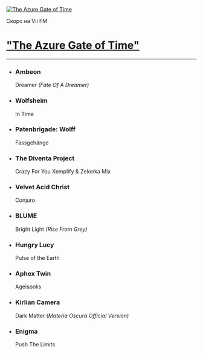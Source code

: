 [![The Azure Gate of Time](https://viifm.art/data/image/353425643654364456___.jpg)][1]

Скоро на Vii FM

# ["The Azure Gate of Time"][1]

---

- ### Ambeon
  Dreamer _(Fate Of A Dreamer)_
  
- ### Wolfsheim
  In Time
  
- ### Patenbrigade: Wolff 
  Fassgehänge

- ### The Diventa Project
  Crazy For You Xemplify & Zelonka Mix

- ### Velvet Acid Christ
  Conjuro

- ### BLUME
  Bright Light _(Rise From Grey)_

- ### Hungry Lucy
  Pulse of the Earth

- ### Aphex Twin
  Ageispolis

- ### Kirlian Camera
  Dark Matter _(Materia Oscura Official Version)_

- ### Enigma
  Push The Limits

<!---
Вышел сборник на Vii FM 
-->

[1]: https://t.me/viifm_lux
